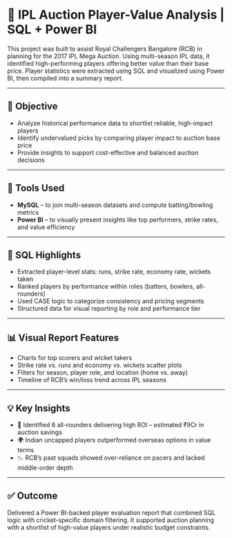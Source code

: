 # 🏏 IPL Auction Player-Value Analysis | SQL + Power BI

This project was built to assist Royal Challengers Bangalore (RCB) in planning for the 2017 IPL Mega Auction. Using multi-season IPL data, it identified high-performing players offering better value than their base price. Player statistics were extracted using SQL and visualized using Power BI, then compiled into a summary report.

---

## 🎯 Objective

- Analyze historical performance data to shortlist reliable, high-impact players  
- Identify undervalued picks by comparing player impact to auction base price  
- Provide insights to support cost-effective and balanced auction decisions

---

## 🧰 Tools Used

- **MySQL** – to join multi-season datasets and compute batting/bowling metrics  
- **Power BI** – to visually present insights like top performers, strike rates, and value efficiency

---

## 🧮 SQL Highlights

- Extracted player-level stats: runs, strike rate, economy rate, wickets taken  
- Ranked players by performance within roles (batters, bowlers, all-rounders)  
- Used CASE logic to categorize consistency and pricing segments  
- Structured data for visual reporting by role and performance tier

---

## 📊 Visual Report Features

- Charts for top scorers and wicket takers  
- Strike rate vs. runs and economy vs. wickets scatter plots  
- Filters for season, player role, and location (home vs. away)  
- Timeline of RCB’s win/loss trend across IPL seasons

---

## 💡 Key Insights

- 💸 Identified 6 all-rounders delivering high ROI – estimated ₹9Cr in auction savings  
- 🌍 Indian uncapped players outperformed overseas options in value terms  
- 📉 RCB’s past squads showed over-reliance on pacers and lacked middle-order depth

---

## ✅ Outcome

Delivered a Power BI-backed player evaluation report that combined SQL logic with cricket-specific domain filtering. It supported auction planning with a shortlist of high-value players under realistic budget constraints.

